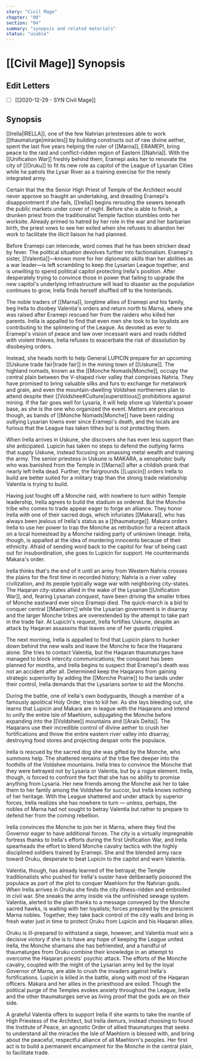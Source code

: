 ```yaml
---
story: "Civil Mage"
chapter: "00"
section: "04"
summary: "synopsis and related materials"
status: "usable"
---
```


# [[Civil Mage]] Synopsis

## Edit Letters

- [ ] [[2020-12-29 - SYN Civil Mage]]

## Synopsis 

[[Irella|IRELLA]], one of the few Nahrian priestesses able to work [[thaumaturge|miracles]] by building constructs out of raw divine aether, spent the last five years helping the ruler of [[Marna]], ERAMEPI, bring peace to the raid and conflict-ridden region of Eastern [[Nahria]]. With the [[Unification War]] freshly behind them, Eramepi asks her to renovate the city of [[Oruku]] to fit its new role as capitol of the League of Lysarian Cities while he patrols the Lysar River as a training exercise for the newly integrated army. 

Certain that the the Senior High Priest of Temple of the Architect would never approve so fraught an undertaking, and dreading Eramepi's disappointment if she fails, [[Irella]] begins rerouting the sewers beneath the public markets under cover of night. Before she is able to finish, a drunken priest from the traditionalist Temple faction stumbles onto her worksite. Already primed to hatred by her role in the war and her barbarian birth, the priest vows to see her exiled when she refuses to abandon her work to facilitate the illicit liaison he had planned. 

Before Eramepi can intercede, word comes that he has been stricken dead by fever. The political situation devolves further into factionalism. Eramepi's sister, [[Valentia]]—known more for her diplomatic skills than her abilities as a war leader—is left scrambling to keep the Lysarian League together, and is unwilling to spend political capitol protecting Irella's position. After desperately trying to convince those in power that failing to upgrade the new capitol's underlying infrastructure will lead to disaster as the population continues to grow, Irella finds herself shuffled off to the hinterlands. 

The noble traders of [[Marna]], longtime allies of Eramepi and his family, beg Irella to disobey Valentia's orders and return north to Marna, where she was raised after Eramepi rescued her from the raiders who killed her parents. Irella is appalled to find that even men she took to be loyalists are contributing to the splintering of the League. As devoted as ever to Eramepi's vision of peace and law over incessant wars and roads riddled with violent thieves, Irella refuses to exacerbate the risk of dissolution by disobeying orders. 

Instead, she heads north to help General LUPICIN prepare for an upcoming [[Uskune trade fair|trade fair]] in the mining town of [[Uskune]]. The highland nomads, known as the [[Monche Nomads|Monche]], occupy the central plain between the V-shaped river valley that comprises Nahria. They have promised to bring valuable silks and furs to exchange for metalwork and grain, and even the mountain-dwelling Voldshee northerners plan to attend despite their [[Voldshee#Culture|superstitious]] prohibitions against mining. If the fair goes well for Lysaria, it will help shore up Valentia's power base, as she is the one who organized the event. Matters are precarious though, as bands of [[Monche Nomads|Monche]] have been raiding outlying Lysarian towns ever since Eramepi's death, and the locals are furious that the League has taken tithes but is not protecting them. 

When Irella arrives in Uskune, she discovers she has even less support than she anticipated. Lupicin has taken no steps to defend the outlying farms that supply Uskune, instead focusing on amassing metal wealth and training the army.  The senior priestess in Uskune is MAKARA, a xenophobic bully who was banished from the Temple in [[Marna]] after a childish prank that nearly left Irella dead. Further, the fairgrounds [[Lupicin]] orders Irella to build are better suited for a military trap than the strong trade relationship Valentia is trying to build. 

Having just fought off a Monche raid, with nowhere to turn within Temple leadership, Irella agrees to build the stadium as ordered. But the Monche tribe who comes to trade appear eager to forge an alliance. They honor Irella with one of their sacred dogs, which infuriates [[Makara]], who has always been jealous of Irella's status as a [[thaumaturge]]. Makara orders Irella to use her power to trap the Monche as retribution for a recent attack on a local homestead by a Monche raiding party of unknown lineage. Irella, though, is appalled at the idea of murdering innocents because of their ethnicity. Afraid of sending word back to the capitol for fear of being cast out for insubordination, she goes to Lupicin for support. He countermands Makara's order. 

Irella thinks that's the end of it until an army from Western Nahria crosses the plains for the first time in recorded history; Nahria is a river valley civilization, and its people typically wage war with neighboring city-states. The Haqaran city-states allied in the wake of the Lysarian [[Unification War]], and, fearing Lysarian conquest, have been driving the smaller tribes of Monche eastward ever since Eramepi died. The quick-march is a bid to conquer central [[Maehlorn]] while the Lysarian government is in disarray and the larger Monche tribes are overextended by the attempt to take part in the trade fair. At Lupicin's request, Irella fortifies Uskune, despite an attack by Haqaran assassins that leaves one of her guards crippled. 

The next morning, Irella is appalled to find that Lupicin plans to hunker down behind the new walls and leave the Monche to face the Haqarans alone. She tries to contact Valentia, but the Haqaran thaumaturges have managed to block intercity communications; the conquest has been planned for months, and Irella begins to suspect that Eramepi's death was not an accident after all. Determined keep the Haqarans from gaining strategic superiority by adding the [[Monche Prairie]] to the lands under their control, Irella demands that the Lysarians sortee to aid the Monche. 

During the battle, one of Irella's own bodyguards, though a member of a famously apolitical Holy Order, tries to kill her.  As she lays bleeding out, she learns that Lupicin and Makara are in league with the Haqarans and intend to unify the entire Isle of Maehlorn, subjugating the Monche before expanding into the [[Voldshee]] mountains and [[Arais Delta]]. The Haqarans use their incredible control of divine aether to crush her fortifications and throw the entire eastern river valley into disarray, destroying food stores and projecting despair onto the populace. 

Irella is rescued by the sacred dog she was gifted by the Monche, who summons help. The shattered remains of the tribe flee deeper into the foothills of the Voldshee mountains. Irella tries to convince the Monche that they were betrayed not by Lysaria or Valentia, but by a rogue element. Irella, though, is forced to confront the fact that she has no ability to promise anything from Lysaria. Her new friends among the Monche ask her to take them to her family among the Voldshee for succor, but Irella knows nothing of her heritage. With the League shattered and under attack by superior forces, Irella realizes she has nowhere to turn — unless, perhaps, the nobles of Marna had not sought to betray Valentia but rather to prepare to defend her from the coming rebellion. 

Irella convinces the Monche to join her in Marna, where they find the Governor eager to have additional forces. The city is a virtually impregnable fortress thanks to Irella's efforts during the first Unification War, and Irella spearheads the effort to blend Monche cavalry tactics with the highly disciplined soldiers trained by Eramepi. She and the blended army race toward Oruku, desperate to beat Lupicin to the capitol and warn Valentia.

Valentia, though, has already learned of the betrayal; the Temple traditionalists who pushed for Irella's ouster have deliberaetly poisoned the populace as part of the plot to conquer Maehlorn for the Nahrian gods. When Irella arrives in Oruku she finds the city illness-ridden and embroiled in civil war. She sneaks the army inside via the unfinished sewage system. Valentia, alerted to the plan thanks to a message conveyed by the Monche sacred hawks, is waiting with her loyalists; forces prepared by the prescient Marna nobles. Together, they take back control of the city walls and bring in fresh water just in time to protect Oruku from Lupicin and his Haqaran allies. 

Oruku is ill-prepared to withstand a siege, however, and Valentia must win a decisive victory if she is to have any hope of keeping the League united. Irella,  the Monche shamans she has befriended, and a handful of thaumaturges from Oruku combine their knowledge in an attempt to overcome the Haqaran priests' psychic attack. The efforts of the Monche cavalry, coupled with the might of the Lysarian army led by the loyal Governor of Marna, are able to crush the invaders against Irella's fortifications. Lupicin is killed in the battle, along with most of the Haqaran officers. Makara and her allies in the priesthood are exiled. Though the political purge of the Temples evokes anxiety throughout the League, Irella and the other thaumaturges serve as living proof that the gods are on their side. 

A grateful Valentia offers to support Irella if she wants to take the mantle of High Priestess of the Architect, but Irella demurs, instead choosing to found the Institute of Peace, an agnostic Order of allied thaumaturges that seeks to understand all the miracles the Isle of Maehlorn is blessed with, and bring about the peaceful, respectful alliance of all Maehlorn's peoples. Her first act is to build a permanent encampment for the Monche in the central plain, to facilitate trade. 
